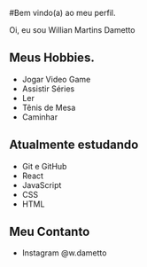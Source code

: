 #Bem vindo(a) ao meu perfil.

Oi, eu sou Willian Martins Dametto

## Meus Hobbies.
 
 - Jogar Video Game
 - Assistir Séries
 - Ler
 - Tênis de Mesa
 - Caminhar
 
## Atualmente estudando

 - Git e GitHub
 - React
 - JavaScript
 - CSS
 - HTML
 
 
## Meu Contanto

 - Instagram @w.dametto
 
